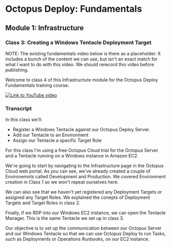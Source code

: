 # Octopus Deploy: Fundamentals
## Module 1: Infrastructure
### Class 3: Creating a Windows Tentacle Deployment Target

NOTE: The existing fundamentals video below is there as a placeholder. It includes a bunch of the content we can use, but isn't an exact match for what I want to do with this video. We should rerecord this video before publishing.

Welcome to class 4 of this Infrastructure module for the Octopus Deploy Fundamentals training course.

[![Link to YouTube video](https://img.youtube.com/vi/CBws8yDaN4w/0.jpg)](https://www.youtube.com/embed/CBws8yDaN4w)

### Transcript

In this class we'll:

- Register a Windows Tentacle against our Octopus Deploy Server.
- Add our Tentacle to an Environment
- Assign our Tentacle a specific Target Role

For this class I'm using a free Octopus Cloud trial for the Octopus Server and a Tentacle running on a Windows instance in Amazon EC2.

We're going to start by navigating to the Infrastructure page in the Octopus Cloud web portal. As you can see, we've already created a couple of Environemnts called Development and Production. We covered Environment creation in Class 1 so we won't repeat ourselves here.

We can also see that we haven't yet registered any Deployment Targets or assigned any Target Roles. We explained the conepts of Deployment Targets and Target Roles in class 2.

Finally, if we RDP into our Windows EC2 instance, we can open the Tentacle Manager. This is the same Tentacle we set up in class 3.

Our objective is to set up the communication between our Octopus Server and our Windows Tentacle so that we can use Octopus Deploy to run Tasks, such as Deployments or Operations Runbooks, on our EC2 instance.



